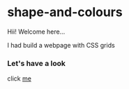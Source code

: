 # shape-and-colours

Hii! Welcome here...

I had build a webpage with CSS grids

### Let's have a look
click [me](
)
